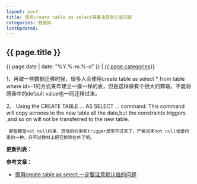 ```yaml
---
layout: post
title: 使用create table as select需要注意默认值问题
categories: 数据库
lastUpdated:
---
```


## {{ page.title }}

{{ page.date | date: "%Y.%-m.%-d" }} | <a href="/archive#{{ page.categories }}">{{ page.categories}}</a>


1、再做一些数据迁移时候，很多人会使用create table  as select * from table where id=-1的方式来年建立一摸一样的表，但是这样做有个很大的弊端，不能将原表中的default value也一同迁移过来。

2、  Using the CREATE TABLE ... AS SELECT ... command: This command will copy acrooss to the new table all the data,but the constraints triggers ,and so on will not be transferred to the new table.

     那些都是not null约束，其他的约束和trigger是带不过来了，严格说来not null也是约束的一种，只不过教材上把它排除在外了吧。



**更新列表：**



**参考文章：**


* [慎用create table as select,一定要注意默认值的问题][1]

[1]: http://blog.csdn.net/haiross/article/details/17002119
